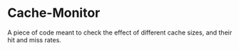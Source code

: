 # Cache-Monitor
A piece of code meant to check the effect of different cache sizes, and their hit and miss rates.
